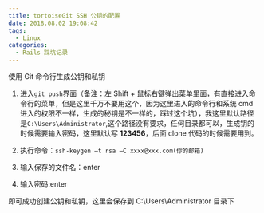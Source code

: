 ```yaml
---
title: tortoiseGit SSH 公钥的配置
date: 2018.08.02 19:08:42
tags:
  - Linux
categories:
  - Rails 踩坑记录
---
```

使用 Git 命令行生成公钥和私钥

1. 进入`git push`界面（备注：左 Shift + 鼠标右键弹出菜单里面，有直接进入命令行的菜单，但是这里千万不要用这个，因为这里进入的命令行和系统 cmd 进入的权限不一样，生成的秘钥是不一样的，踩过这个坑），我这里默认路径是`C:\Users\Administrator`,这个路径没有要求，任何目录都可以，生成钥的时候需要输入密码，这里默认写 **123456**，后面 clone 代码的时候需要用到。

2. 执行命令：`ssh-keygen –t rsa –C xxxx@xxx.com(你的邮箱)`

3. 输入保存的文件名：enter

4. 输入密码:enter

即可成功创建公钥和私钥，这里会保存到 C:\Users\Administrator 目录下
